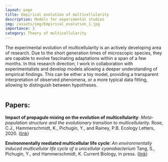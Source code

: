 ```yaml
---
layout: page
title: Empirical evolution of multicellularity
description: Models for experimental studies
img: /assets/img/Empirical_evolution_1.jpg
importance: 3
category: Theory of multicellularity
---
```



The experimental evolution of multicellularity is an actively developing area of research. 
Due to the short generation times of microscopic species, they are capable to evolve fascinating adaptations within a span of a few months.
In this research direction, I work in collaboration with experimentalists and develop models allowing a deeper understanding of empirical findings.
This can be either a toy model, providing a transparent interpretation of observed phenomena, or a more typical data fitting, allowing to distinguish between hypotheses.

<div class="row">
    <div class="col-sm mt-3 mt-md-0">
        <img class="img-fluid rounded z-depth-1" src="{{ '/assets/img/Empirical_evolution_2.jpg' | relative_url }}" alt="" title="example image"/>
    </div>
    <div class="col-4">
    </div>
</div>
<div class="caption">
         
</div>

## Papers:

**Impact of propagule mixing on the evolution of multicellularity**: *Meta-population structure and the evolutionary transition to multicellularity.* Rose, C.J., Hammerschmidt, K., Pichugin, Y., and Rainey, P.B. Ecology Letters, 2020. ([link](https://onlinelibrary.wiley.com/doi/full/10.1111/ele.13570))

**Environmentally mediated multicellular life cycle**: *An environmentally induced multicellular life cycle of a unicellular cyanobacterium* Tang, S., Pichugin, Y., and Hammerschmidt, K. Current Biology, in press. ([link](https://www.biorxiv.org/content/10.1101/2021.09.29.462355v1))

